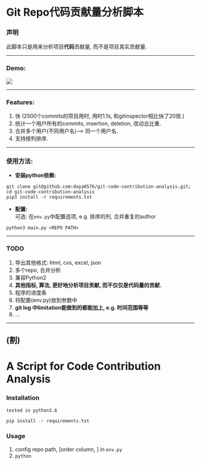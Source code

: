 # Git Repo代码贡献量分析脚本

### 声明
此脚本只是用来分析项目**代码**贡献量, 而不是项目真实贡献量.  

---

### Demo:
![](http://opetwnn9x.bkt.clouddn.com/git_contribution/Jietu20171022-210926.jpg)

---

###  Features:

1. 快 (2500个commits的项目用时, 用时1.1s, 和gitinspector相比快了20倍.) 
2. 统计一个用户所有的commits, insertion, deletion, 改动总比重.
3. 合并多个用户(不同用户名)--> 同一个用户名.
4. 支持按列排序.

---

### 使用方法: 

- **安装python依赖:**   
```
git clone git@github.com:daya0576/git-code-contribution-analysis.git; cd git-code-contribution-analysis
pip3 install -r requirements.txt 
```
- **配置:**   
可选: 在`env.py`中配置选项, e.g. 排序的列, 合并重复的author
```
python3 main.py <REPO PATH>
```

---

### TODO

1. 导出其他格式: html, cvs, excel, json
2. 多个repo, 合并分析
3. 兼容Python2
4. **其他指标, 算法, 更好地分析项目贡献, 而不仅仅是代码量的贡献.** 
5. 程序的进度条
6. 将配置(env.py)放到参数中
7. **git log 中limitation能做到的都能加上, e.g. 时间范围等等**
8. ...

---
(割)
---

# A Script for **Code Contribution** Analysis   

###  Installation
`tested in python3.6`
``` sh
pip install -r requirements.txt 
```

###  Usage

1. config repo path, [order column, ] in `env.py `
2. `python `

